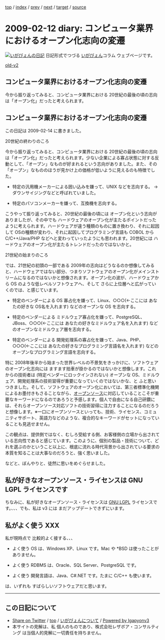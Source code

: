 [top](../index.html) 
 / [index](index.html) 
 / [prev](ig090208.html) 
 / [next](ig090213.html) 
 / [target](http://www.igapyon.jp/igapyon/diary/2009/ig090212.html) 
 / [source](https://github.com/igapyon/diary/blob/master/2009/ig090212.src.md) 

2009-02-12 diary: コンピュータ業界におけるオープン化志向の変遷
=====================================================================================================
[![いがぴょんの日記](http://www.igapyon.jp/igapyon/diary/images/iga200306s.jpg "いがぴょん")](http://www.igapyon.jp/igapyon/diary/memo/memoigapyon.html) 日記形式でつづる [いがぴょん](http://www.igapyon.jp/igapyon/diary/memo/memoigapyon.html)コラム ウェブページです。

[old-v2](ig090212-orig.html)

## コンピュータ業界におけるオープン化志向の変遷

今から振り返ってみると、コンピュータ業界における 20世紀の最後の頃の志向は「オープン化」だったと考えられます。


## コンピュータ業界におけるオープン化志向の変遷

この日記は 2009-02-14 に書きました。

20世紀の終わりのころ

今から振り返ってみると、コンピュータ業界における 20世紀の最後の頃の志向は「オープン化」だったと考えられます。少ない企業による寡占状態に対する反動として、「オープン」なものが好まれるという志向がありました。また、その「オープン」なもののほうが見かけ上の価格が低いように見えるのも特徴でした。

* 特定の汎用機メーカーによる囲い込みを嫌って、UNIX などを志向する。
  →ダウンサイジングなどと呼ばれていました。
  
* 特定のパソコンメーカーを嫌って、互換機を志向する。

こうやって振り返ってみると、20世紀の最後の頃には オープン化という志向がありましたが、その中でも ハードウェアのオープン化が主たるポイントだったように考えられます。ハードウェアが違う種類のものに置き換わり、それに起因して OSの種類が変わり、それに起因してプログラミング言語も
COBOL から C/C++/Java/PHP などへと変わっていったようにも思われます。20世紀には ハードウェアのオープン化が主たるトレンドだったのではないかと。

21世紀の始まりのころ

では、21世紀の初頭の一部である 2009年の志向はどうなるのか想像してみると、ハードウェアではない部分、つまりソフトウェアのオープン化がメインストリームになるのではないかと想像されます。オープン化の波が、ハードウェアから
OS のような低レベルソフトウェアへ、そして さらに上位層へと広がっていくのでは、と感じています。

* 特定のベンダーによる OS 寡占化を嫌って、Linux、○○○(←ここには あなたの好きな OS名を入れます) などのオープンな OS を志向する。
  
* 特定のベンダーによる ミドルウェア寡占化を嫌って、PostgreSQL、JBoss、○○○(←ここには あなたの好きなミドルウェア名を入れます)
  などのオープンなミドルウェア層を志向する。
  
* 特定のベンダーによる 開発処理系の寡占化を嫌って、Java、PHP、○○○(←ここには あなたの好きなプログラミング言語名を入れます) などのオープンなプログラミング言語を志向する。

特に 2008年後半から始まった世界レベルの不景気をきっかけに、ソフトウェアのオープン化志向には ますます拍車が掛かるのではないかと想像します。これからの技術者は
(特定ベンダーにロックインされない) オープンな OS、ミドルウェア、開発処理系の技術習得が重要になっていくのではないかな、と ふと思いつきました。そして、ソフトウェアのオープン化においては、第三者標準化機関によるお墨付きもさることながら、[オープンソース](http://opensource.org/)に対応していることこそが重要なキーワードになるのであろうと予感します。個人で自由になる自己研鑽には、それらオープンソース対応ソフトの技術習得に注力することになるのだろうと想像します。※一口にオープンソースといっても、技術、ライセンス、コミュニティサポート、英語力などのような、複合的なキーワードがセットになっていることも見逃せません。

この観点は、提供側ではなく、むしろ受給する側、お客様側の立場から出されている志向性であると感じています。このように、個別の製品・技術について、どれを選ぶのかということ以上に、根底に流れる時代背景から出されている要求の本質を知ることは大事なのだろうと、強く思いました。

などと、ぼんやりと、徒然に思いをめぐらせました。

## 私が好きなオープンソース・ライセンスは GNU LGPL ライセンスです

ちなみに、私が好きなオープンソース・ライセンスは [GNU LGPL](http://www.gnu.org/copyleft/lesser.html) ライセンスです。、、、でも、私は v3 には まだアップデートできずにいます。

## 私がよく使う XXX

私が現時点で 比較的よく接する、、、

* よく使う OS は、Windows XP、Linux です。Mac や *BSD は使ったことがありません。
  
* よく使う RDBMS は、Oracle、SQL Server、PostgreSQL です。
  
* よく使う 開発言語は、Java、C#.NET です。たまに C/C++ も使います。

は、いずれも すばらしいソフトウェアだと思います。


----------------------------------------------------------------------------------------------------

## この日記について

* [Share on Twitter](https://twitter.com/intent/tweet?hashtags=igapyon%2Cdiary%2C%E3%81%84%E3%81%8C%E3%81%B4%E3%82%87%E3%82%93&text=%E3%82%B3%E3%83%B3%E3%83%94%E3%83%A5%E3%83%BC%E3%82%BF%E6%A5%AD%E7%95%8C%E3%81%AB%E3%81%8A%E3%81%91%E3%82%8B%E3%82%AA%E3%83%BC%E3%83%97%E3%83%B3%E5%8C%96%E5%BF%97%E5%90%91%E3%81%AE%E5%A4%89%E9%81%B7&url=http%3A%2F%2Fwww.igapyon.jp%2Figapyon%2Fdiary%2F2009%2Fig090212.html) / [top](../index.html) / [いがぴょんについて](http://www.igapyon.jp/igapyon/diary/memo/memoigapyon.html) / [Powered by Igapyonv3](https://github.com/igapyon/igapyonv3)
* 本サイトの見解は、私 個人のものであり、株式会社レザボア・コンサルティング は当個人的見解に一切責任を持ちません。 

